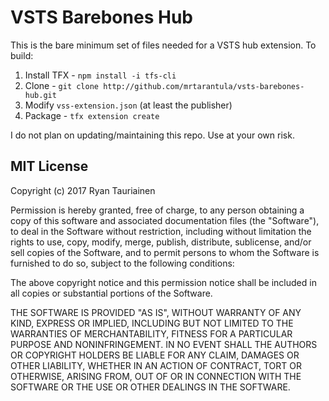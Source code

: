 # VSTS Barebones Hub

This is the bare minimum set of files needed for a VSTS hub extension. To build:

1. Install TFX - `npm install -i tfs-cli`
2. Clone - `git clone http://github.com/mrtarantula/vsts-barebones-hub.git`
3. Modify `vss-extension.json` (at least the publisher)
4. Package - `tfx extension create`

I do not plan on updating/maintaining this repo. Use at your own risk.

## MIT License

Copyright (c) 2017 Ryan Tauriainen

Permission is hereby granted, free of charge, to any person obtaining a copy
of this software and associated documentation files (the "Software"), to deal
in the Software without restriction, including without limitation the rights
to use, copy, modify, merge, publish, distribute, sublicense, and/or sell
copies of the Software, and to permit persons to whom the Software is
furnished to do so, subject to the following conditions:

The above copyright notice and this permission notice shall be included in all
copies or substantial portions of the Software.

THE SOFTWARE IS PROVIDED "AS IS", WITHOUT WARRANTY OF ANY KIND, EXPRESS OR
IMPLIED, INCLUDING BUT NOT LIMITED TO THE WARRANTIES OF MERCHANTABILITY,
FITNESS FOR A PARTICULAR PURPOSE AND NONINFRINGEMENT. IN NO EVENT SHALL THE
AUTHORS OR COPYRIGHT HOLDERS BE LIABLE FOR ANY CLAIM, DAMAGES OR OTHER
LIABILITY, WHETHER IN AN ACTION OF CONTRACT, TORT OR OTHERWISE, ARISING FROM,
OUT OF OR IN CONNECTION WITH THE SOFTWARE OR THE USE OR OTHER DEALINGS IN THE
SOFTWARE.